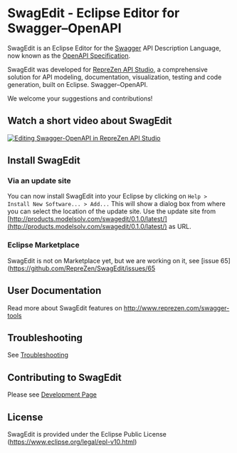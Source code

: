 # SwagEdit - Eclipse Editor for Swagger–OpenAPI

SwagEdit is an Eclipse Editor for the [Swagger](http://swagger.io) API Description Language, now known as the [OpenAPI Specification](http://openapis.org).

SwagEdit was developed for [RepreZen API Studio](http://reprezen.com/swagger-tools), a comprehensive solution for API modeling, documentation, visualization, testing and code generation, built on Eclipse. Swagger–OpenAPI.

We welcome your suggestions and contributions!

## Watch a short video about SwagEdit
[![Editing Swagger-OpenAPI in RepreZen API Studio](http://img.youtube.com/vi/KX_tHp_KQkE/0.jpg)](https://www.youtube.com/watch?v=KX_tHp_KQkE)

## Install SwagEdit
### Via an update site 
You can now install SwagEdit into your Eclipse by clicking on `Help > Install New Software... > Add...`
This will show a dialog box from where you can select the location of the update site.
Use the update site from [http://products.modelsolv.com/swagedit/0.1.0/latest/](http://products.modelsolv.com/swagedit/0.1.0/latest/) as URL.

### Eclipse Marketplace
SwagEdit is not on Marketplace yet, but we are working on it, see [issue 65](https://github.com/RepreZen/SwagEdit/issues/65

## User Documentation
Read more about SwagEdit features on http://www.reprezen.com/swagger-tools

## Troubleshooting
See [Troubleshooting](https://github.com/RepreZen/SwagEdit/blob/master/TROUBLESHOOTING.md)

## Contributing to SwagEdit
Please see [Development Page](https://github.com/RepreZen/SwagEdit/blob/master/DEVELOPERS_GUIDE.md)

## License
SwagEdit is provided under the Eclipse Public License (https://www.eclipse.org/legal/epl-v10.html)


